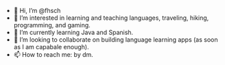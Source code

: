 - 👋 Hi, I’m @fhsch
- 👀 I’m interested in learning and teaching languages, traveling, hiking, programming, and gaming.  
- 🌱 I’m currently learning Java and Spanish.
- 💞️ I’m looking to collaborate on building language learning apps (as soon as I am capabale enough).
- 📫 How to reach me: by dm.

<!---
fhsch/fhsch is a ✨ special ✨ repository because its `README.md` (this file) appears on your GitHub profile.
You can click the Preview link to take a look at your changes.
--->
